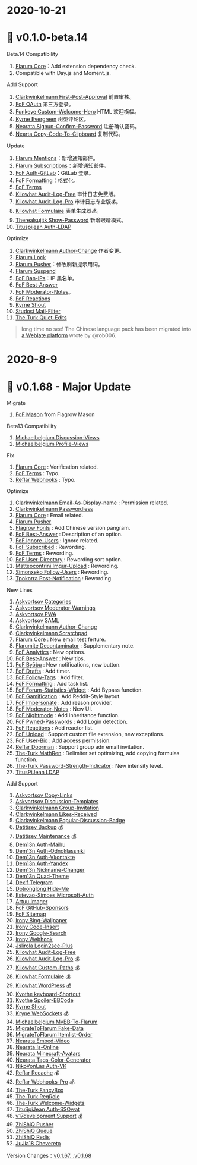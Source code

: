 # 2020-10-21
# 🌟 v0.1.0-beta.14

Beta.14 Compatibility
1. [Flarum Core](https://github.com/flarum/core)：Add extension dependency check.
2. Compatible with Day.js and Moment.js.

Add Support
1. [Clarkwinkelmann First-Post-Approval](https://discuss.flarum.org/d/25055) 前置审核。
2. [FoF OAuth](https://discuss.flarum.org/d/25182) 第三方登录。
3. [Funkeye Custom-Welcome-Hero](https://discuss.flarum.org/d/24664) HTML 欢迎横幅。
4. [Kyrne Evergreen](https://discuss.flarum.org/d/24695) 树型评论区。
5. [Nearata Signup-Confirm-Password](https://discuss.flarum.org/d/24689) 注册确认密码。
6. [Nearta Copy-Code-To-Clipboard](https://discuss.flarum.org/d/24852) 复制代码。

Update
1. [Flarum Mentions](https://github.com/flarum/mentions)：新增通知邮件。
2. [Flarum Subscriptions](https://github.com/flarum/subscriptions)：新增通知邮件。
3. [FoF Auth-GitLab](https://discuss.flarum.org/d/20371)：GitLab 登录。
4. [FoF Formatting](https://discuss.flarum.org/d/17770)：格式化。
5. [FoF Terms](https://discuss.flarum.org/d/11714)
6. [Kilowhat Audit-Log-Free](https://discuss.flarum.org/d/24432) 审计日志免费版。
7. [Kilowhat Audit-Log-Pro](https://discuss.flarum.org/d/24206) 审计日志专业版💰。
8. [Kilowhat Formulaire](https://discuss.flarum.org/d/23063) 表单生成器💰。
9. [Therealsujitk Show-Password](https://discuss.flarum.org/d/22727) 新增眼睛模式。
10. [Tituspijean Auth-LDAP](https://discuss.flarum.org/d/9515) 

Optimize
1. [Clarkwinkelmann Author-Change](https://discuss.flarum.org/d/21731) 作者变更。
2. [Flarum Lock](https://github.com/flarum/lock)
3. [Flarum Pusher](https://github.com/flarum/pusher)：修改刷新提示用词。
4. [Flarum Suspend](https://github.com/flarum/suspend)
5. [FoF Ban-IPs](https://discuss.flarum.org/d/20949)：IP 黑名单。
6. [FoF Best-Answer](https://discuss.flarum.org/d/21894)
7. [FoF Moderator-Notes](https://discuss.flarum.org/d/22925)。
8. [FoF Reactions](https://discuss.flarum.org/d/20655)
9. [Kyrne Shout](https://discuss.flarum.org/d/24073)
10. [Studosi Mail-Filter](https://discuss.flarum.org/d/23132)
11. [The-Turk Quiet-Edits ](https://discuss.flarum.org/d/22916)

<!--  -->

> long time no see! The Chinese language pack has been migrated into [a Weblate platform](https://github.com/rob006-software/flarum-translations) wrote by @rob006.

# 2020-8-9
# 🌟 v0.1.68 - Major Update

Migrate
1. [FoF Mason](https://discuss.flarum.org/d/7028) from Flagrow Mason

Beta13 Compatibility
1. [Michaelbelgium Discussion-Views](https://discuss.flarum.org/d/7339)
2. [Michaelbelgium Profile-Views](https://discuss.flarum.org/d/7596)


Fix
1. [Flarum Core](https://github.com/flarum/core) : Verification related.
2. [FoF Terms](https://discuss.flarum.org/d/11714) : Typo.
3. [Reflar Webhooks](https://discuss.flarum.org/d/17812) : Typo.

Optimize
1. [Clarkwinkelmann Email-As-Display-name](https://discuss.flarum.org/d/22603) : Permission related.
2. [Clarkwinkelmann Passwordless](https://discuss.flarum.org/d/22606)
3. [Flarum Core](https://github.com/flarum/core) : Email related.
4. [Flarum Pusher](https://github.com/flarum/pusher)
5. [Flagrow Fonts](https://discuss.flarum.org/d/6207) : Add Chinese version pangram.
6. [FoF Best-Answer](https://discuss.flarum.org/d/21894) : Description of an option.
7. [FoF Ignore-Users](https://discuss.flarum.org/d/20681) : Ignore related.
8. [FoF Subscribed](https://discuss.flarum.org/d/20917) : Rewording.
9. [FoF Terms](https://discuss.flarum.org/d/11714) : Rewording.
10. [FoF User-Directory](https://discuss.flarum.org/d/5682) : Rewording sort option.
11. [Matteocontrini Imgur-Upload](https://discuss.flarum.org/d/18491) : Rewording.
12. [Simonxeko Follow-Users](https://discuss.flarum.org/d/22628) : Rewording.
13. [Tpokorra Post-Notification](https://discuss.flarum.org/d/20750) : Rewording.

New Lines
1. [Askvortsov Categories](https://discuss.flarum.org/d/23184)
2. [Askvortsov Moderator-Warnings](https://discuss.flarum.org/d/23228)
3. [Askvortsov PWA](https://discuss.flarum.org/d/23219)
4. [Askvortsov SAML](https://discuss.flarum.org/d/22757)
5. [Clarkwinkelmann Author-Change](https://discuss.flarum.org/d/21731)
6. [Clarkwinkelmann Scratchpad](https://discuss.flarum.org/d/23016)
7. [Flarum Core](https://github.com/flarum/core) : New email test ferture.
8. [Flarumite Decontaminator](https://discuss.flarum.org/d/23735) : Supplementary note.
9. [FoF Analytics](https://discuss.flarum.org/d/1983) : New options.
10. [FoF Best-Answer](https://discuss.flarum.org/d/21894) : New tips.
11. [FoF Byōbu](https://discuss.flarum.org/d/4762) : New notifications, new button.
12. [FoF Drafts](https://discuss.flarum.org/d/20957) : Add timer.
13. [FoF Follow-Tags](https://discuss.flarum.org/d/20525) : Add filter.
14. [FoF Formatting](https://discuss.flarum.org/d/17770) : Add task list.
15. [FoF Forum-Statistics-Widget](https://discuss.flarum.org/d/22380) : Add Bypass function.
16. [FoF Gamification](https://discuss.flarum.org/d/20671) : Add Reddit-Style layout.
17. [FoF Impersonate](https://discuss.flarum.org/d/9868) : Add reason provider.
18. [FoF Moderator-Notes](https://discuss.flarum.org/d/22925) : New UI.
19. [FoF Nightmode](https://discuss.flarum.org/d/21492) : Add inheritance function.
20. [FoF Pwned-Passwords](https://discuss.flarum.org/d/18348) : Add Login detection.
21. [FoF Reactions](https://discuss.flarum.org/d/20655) : Add reactor list.
22. [FoF Upload](https://discuss.flarum.org/d/4154) : Support custom file extension, new exceptions.
23. [FoF User-Bio](https://discuss.flarum.org/d/17775) : Add access permission.
24. [Reflar Doorman](https://discuss.flarum.org/d/17845) : Support group adn email invitation.
25. [The-Turk MathRen](https://discuss.flarum.org/d/22439) : Delimiter set optimizing, add copying formulas function.
26. [The-Turk Password-Strength-Indicator](https://discuss.flarum.org/d/22624) : New intensity level.
27. [TitusPiJean LDAP](https://discuss.flarum.org/d/9515)

Add Support
1. [Askvortsov Copy-Links](https://discuss.flarum.org/d/23885)
2. [Askvortsov Discussion-Templates](https://discuss.flarum.org/d/23950)
3. [Clarkwinkelmann Group-Invitation](https://discuss.flarum.org/d/24627)
4. [Clarkwinkelmann Likes-Received](https://discuss.flarum.org/d/24489)
5. [Clarkwinkelmann Popular-Discussion-Badge](https://discuss.flarum.org/d/24490)
6. [Datitisev Backup](https://discuss.flarum.org/d/23933) 💰
7. [Datitisev Maintenance](https://discuss.flarum.org/d/23930) 💰
8. [Dem13n Auth-Mailru](https://github.com/Dem13n/auth-mailru)
9. [Dem13n Auth-Odnoklassniki](https://github.com/Dem13n/auth-odnoklassniki)
10. [Dem13n Auth-Vkontakte](https://github.com/Dem13n/auth-vkontakte)
11. [Dem13n Auth-Yandex](https://github.com/Dem13n/auth-yandex)
12. [Dem13n Nickname-Changer](https://discuss.flarum.org/d/21238)
13. [Dem13n Quad-Theme](https://discuss.flarum.org/d/22618)
14. [Dexif Telegram](https://github.com/dexif/telegram)
15. [Dotronglong Hide-Me](https://github.com/dotronglong/flarum-hide-me)
16. [Estevao-Simoes Microsoft-Auth](https://github.com/estevao-simoes/flarum-microsoft-auth)
17. [Artuu Imager](https://discuss.flarum.org/d/24202)
18. [FoF GitHub-Sponsors](https://discuss.flarum.org/d/22260)
19. [FoF Sitemap](https://discuss.flarum.org/d/14941)
20. [Irony Bing-Wallpaper](https://github.com/892768447/flarum-ext-bing-wallpaper)
21. [Irony Code-Insert](https://github.com/892768447/flarum-ext-code-insert)
22. [Irony Google-Search](https://github.com/892768447/flarum-ext-google-search)
23. [Irony Webhook](https://github.com/892768447/flarum-ext-webhook)
24. [Jslirola Login2see-Plus](https://discuss.flarum.org/d/24193)
25. [Kilowhat Audit-Log-Free](https://discuss.flarum.org/d/24432)
26. [Kilowhat Audit-Log-Pro](https://discuss.flarum.org/d/24206) 💰
27. [Kilowhat Custom-Paths](https://discuss.flarum.org/d/23872) 💰
28. [Kilowhat Formulaire](https://discuss.flarum.org/d/23063) 💰
29. [Kilowhat WordPress](https://discuss.flarum.org/d/22229) 💰
30. [Kvothe keyboard-Shortcut](https://discuss.flarum.org/d/19301)
31. [Kvothe Spoiler-BBCode](https://discuss.flarum.org/d/19044)
32. [Kyrne Shout](https://discuss.flarum.org/d/24073)
33. [Kryne WebSockets](https://discuss.flarum.org/d/23473) 💰
34. [Michaelbelgium MyBB-To-Flarum](https://discuss.flarum.org/d/5506)
35. [MigrateToFlarum Fake-Data](https://discuss.flarum.org/d/21160)
36. [MigrateToFlarum Itemlist-Order](https://discuss.flarum.org/d/20477)
37. [Nearata Embed-Video](https://discuss.flarum.org/d/24527)
38. [Nearata Is-Online](https://discuss.flarum.org/d/24654)
39. [Nearata Minecraft-Avatars](https://discuss.flarum.org/d/24468)
40. [Nearata Tags-Color-Generator](https://discuss.flarum.org/d/24644)
41. [NikoVonLas Auth-VK](https://discuss.flarum.org/d/20756)
42. [Reflar Recache](https://discuss.flarum.org/d/20791) 💰
43. [Reflar Webhooks-Pro](https://extiverse.com/extension/reflar/webhooks-pro) 💰
44. [The-Turk FancyBox](https://discuss.flarum.org/d/19535/64)
45. [The-Turk RegRole](https://discuss.flarum.org/d/24500)
46. [The-Turk Welcome-Widgets](https://discuss.flarum.org/d/24496)
47. [TituSpiJean Auth-SSOwat](https://github.com/tituspijean/flarum-ext-auth-ssowat)
48. [v17development Support](https://discuss.flarum.org/d/23741) 💰
49. [ZhiShiQ Pusher](https://discuss.flarum.org/d/18697)
50. [ZhiShiQ Queue](https://discuss.flarum.org/d/18697)
51. [ZhiShiQ Redis](https://discuss.flarum.org/d/18697)
52. [JuJia18 Chevereto](https://discuss.flarum.org/d/23585)

Version Changes：[v0.1.67...v0.1.68](https://github.com/Littlegolden/flarum-lang-simplified-chinese/compare/v0.1.67...v0.1.68)